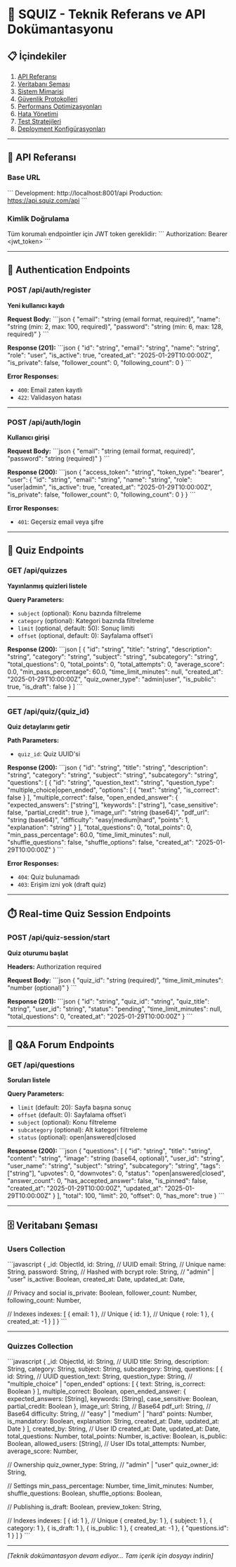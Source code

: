 # 🔧 SQUIZ - Teknik Referans ve API Dokümantasyonu

## 📋 İçindekiler
1. [API Referansı](#api-referansı)
2. [Veritabanı Şeması](#veritabanı-şeması)
3. [Sistem Mimarisi](#sistem-mimarisi)
4. [Güvenlik Protokolleri](#güvenlik-protokolleri)
5. [Performans Optimizasyonları](#performans-optimizasyonları)
6. [Hata Yönetimi](#hata-yönetimi)
7. [Test Stratejileri](#test-stratejileri)
8. [Deployment Konfigürasyonları](#deployment-konfigürasyonları)

---

## 🔌 API Referansı

### Base URL
\`\`\`
Development: http://localhost:8001/api
Production: https://api.squiz.com/api
\`\`\`

### Kimlik Doğrulama
Tüm korumalı endpointler için JWT token gereklidir:
\`\`\`
Authorization: Bearer <jwt_token>
\`\`\`

---

## 🔐 Authentication Endpoints

### POST /api/auth/register
**Yeni kullanıcı kaydı**

**Request Body:**
\`\`\`json
{
  "email": "string (email format, required)",
  "name": "string (min: 2, max: 100, required)",
  "password": "string (min: 6, max: 128, required)"
}
\`\`\`

**Response (201):**
\`\`\`json
{
  "id": "string",
  "email": "string",
  "name": "string",
  "role": "user",
  "is_active": true,
  "created_at": "2025-01-29T10:00:00Z",
  "is_private": false,
  "follower_count": 0,
  "following_count": 0
}
\`\`\`

**Error Responses:**
- `400`: Email zaten kayıtlı
- `422`: Validasyon hatası

---

### POST /api/auth/login
**Kullanıcı girişi**

**Request Body:**
\`\`\`json
{
  "email": "string (email format, required)",
  "password": "string (required)"
}
\`\`\`

**Response (200):**
\`\`\`json
{
  "access_token": "string",
  "token_type": "bearer",
  "user": {
    "id": "string",
    "email": "string",
    "name": "string",
    "role": "user|admin",
    "is_active": true,
    "created_at": "2025-01-29T10:00:00Z",
    "is_private": false,
    "follower_count": 0,
    "following_count": 0
  }
}
\`\`\`

**Error Responses:**
- `401`: Geçersiz email veya şifre

---

## 📝 Quiz Endpoints

### GET /api/quizzes
**Yayınlanmış quizleri listele**

**Query Parameters:**
- `subject` (optional): Konu bazında filtreleme
- `category` (optional): Kategori bazında filtreleme
- `limit` (optional, default: 50): Sonuç limiti
- `offset` (optional, default: 0): Sayfalama offset'i

**Response (200):**
\`\`\`json
[
  {
    "id": "string",
    "title": "string",
    "description": "string",
    "category": "string",
    "subject": "string",
    "subcategory": "string",
    "total_questions": 0,
    "total_points": 0,
    "total_attempts": 0,
    "average_score": 0.0,
    "min_pass_percentage": 60.0,
    "time_limit_minutes": null,
    "created_at": "2025-01-29T10:00:00Z",
    "quiz_owner_type": "admin|user",
    "is_public": true,
    "is_draft": false
  }
]
\`\`\`

---

### GET /api/quiz/{quiz_id}
**Quiz detaylarını getir**

**Path Parameters:**
- `quiz_id`: Quiz UUID'si

**Response (200):**
\`\`\`json
{
  "id": "string",
  "title": "string",
  "description": "string",
  "category": "string",
  "subject": "string",
  "subcategory": "string",
  "questions": [
    {
      "id": "string",
      "question_text": "string",
      "question_type": "multiple_choice|open_ended",
      "options": [
        {
          "text": "string",
          "is_correct": false
        }
      ],
      "multiple_correct": false,
      "open_ended_answer": {
        "expected_answers": ["string"],
        "keywords": ["string"],
        "case_sensitive": false,
        "partial_credit": true
      },
      "image_url": "string (base64)",
      "pdf_url": "string (base64)",
      "difficulty": "easy|medium|hard",
      "points": 1,
      "explanation": "string"
    }
  ],
  "total_questions": 0,
  "total_points": 0,
  "min_pass_percentage": 60.0,
  "time_limit_minutes": null,
  "shuffle_questions": false,
  "shuffle_options": false,
  "created_at": "2025-01-29T10:00:00Z"
}
\`\`\`

**Error Responses:**
- `404`: Quiz bulunamadı
- `403`: Erişim izni yok (draft quiz)

---

## ⏱️ Real-time Quiz Session Endpoints

### POST /api/quiz-session/start
**Quiz oturumu başlat**

**Headers:** Authorization required

**Request Body:**
\`\`\`json
{
  "quiz_id": "string (required)",
  "time_limit_minutes": "number (optional)"
}
\`\`\`

**Response (201):**
\`\`\`json
{
  "id": "string",
  "quiz_id": "string",
  "quiz_title": "string",
  "user_id": "string",
  "status": "pending",
  "time_limit_minutes": null,
  "total_questions": 0,
  "created_at": "2025-01-29T10:00:00Z"
}
\`\`\`

---

## 💬 Q&A Forum Endpoints

### GET /api/questions
**Soruları listele**

**Query Parameters:**
- `limit` (default: 20): Sayfa başına sonuç
- `offset` (default: 0): Sayfalama offset'i
- `subject` (optional): Konu filtreleme
- `subcategory` (optional): Alt kategori filtreleme
- `status` (optional): open|answered|closed

**Response (200):**
\`\`\`json
{
  "questions": [
    {
      "id": "string",
      "title": "string",
      "content": "string",
      "image": "string (base64, optional)",
      "user_id": "string",
      "user_name": "string",
      "subject": "string",
      "subcategory": "string",
      "tags": ["string"],
      "upvotes": 0,
      "downvotes": 0,
      "status": "open|answered|closed",
      "answer_count": 0,
      "has_accepted_answer": false,
      "is_pinned": false,
      "created_at": "2025-01-29T10:00:00Z",
      "updated_at": "2025-01-29T10:00:00Z"
    }
  ],
  "total": 100,
  "limit": 20,
  "offset": 0,
  "has_more": true
}
\`\`\`

---

## 🗄️ Veritabanı Şeması

### Users Collection
\`\`\`javascript
{
  _id: ObjectId,
  id: String, // UUID
  email: String, // Unique
  name: String,
  password: String, // Hashed with bcrypt
  role: String, // "admin" | "user"
  is_active: Boolean,
  created_at: Date,
  updated_at: Date,
  
  // Privacy and social
  is_private: Boolean,
  follower_count: Number,
  following_count: Number,
  
  // Indexes
  indexes: [
    { email: 1 }, // Unique
    { id: 1 }, // Unique
    { role: 1 },
    { created_at: -1 }
  ]
}
\`\`\`

---

### Quizzes Collection
\`\`\`javascript
{
  _id: ObjectId,
  id: String, // UUID
  title: String,
  description: String,
  category: String,
  subject: String,
  subcategory: String,
  questions: [
    {
      id: String, // UUID
      question_text: String,
      question_type: String, // "multiple_choice" | "open_ended"
      options: [
        {
          text: String,
          is_correct: Boolean
        }
      ],
      multiple_correct: Boolean,
      open_ended_answer: {
        expected_answers: [String],
        keywords: [String],
        case_sensitive: Boolean,
        partial_credit: Boolean
      },
      image_url: String, // Base64
      pdf_url: String, // Base64
      difficulty: String, // "easy" | "medium" | "hard"
      points: Number,
      is_mandatory: Boolean,
      explanation: String,
      created_at: Date,
      updated_at: Date
    }
  ],
  created_by: String, // User ID
  created_at: Date,
  updated_at: Date,
  total_questions: Number,
  total_points: Number,
  is_active: Boolean,
  is_public: Boolean,
  allowed_users: [String], // User IDs
  total_attempts: Number,
  average_score: Number,
  
  // Ownership
  quiz_owner_type: String, // "admin" | "user"
  quiz_owner_id: String,
  
  // Settings
  min_pass_percentage: Number,
  time_limit_minutes: Number,
  shuffle_questions: Boolean,
  shuffle_options: Boolean,
  
  // Publishing
  is_draft: Boolean,
  preview_token: String,
  
  // Indexes
  indexes: [
    { id: 1 }, // Unique
    { created_by: 1 },
    { subject: 1 },
    { category: 1 },
    { is_draft: 1 },
    { is_public: 1 },
    { created_at: -1 },
    { "questions.id": 1 }
  ]
}
\`\`\`

---

*[Teknik dokümantasyon devam ediyor... Tam içerik için dosyayı indirin]*

